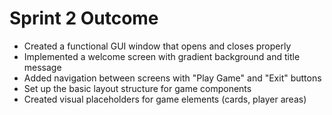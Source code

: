 # Sprint 2 Outcome

- Created a functional GUI window that opens and closes properly
- Implemented a welcome screen with gradient background and title message
- Added navigation between screens with "Play Game" and "Exit" buttons
- Set up the basic layout structure for game components
- Created visual placeholders for game elements (cards, player areas)

 
